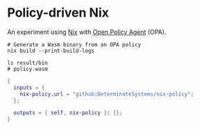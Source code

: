 # Policy-driven Nix

An experiment using [Nix] with [Open Policy Agent][opa] (OPA).

```shell
# Generate a Wasm binary from an OPA policy
nix build --print-build-logs

ls result/bin
# policy.wasm
```

```nix
{
  inputs = {
    nix-policy.url = "github:DeterminateSystems/nix-policy";
  };

  outputs = { self, nix-policy }: {};
}
```

[nix]: https://zero-to-nix.com
[opa]: https://open-policy-agent.org
